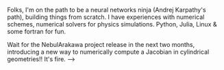 Folks, 
I'm on the path to be a neural networks ninja (Andrej Karpathy's path), building things from scratch.
I have experiences with numerical schemes, numerical solvers for physics simulations.
Python, Julia, Linux & some fortran for fun.

Wait for the NebulArakawa project release in the next two months, introducing a new way to numerically compute a Jacobian in cylindrical geometries!! It's fire.
-->
